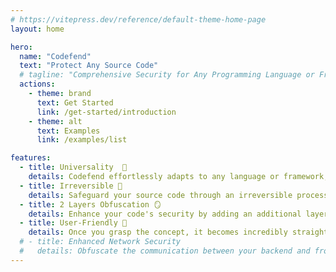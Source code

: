 ```yaml
---
# https://vitepress.dev/reference/default-theme-home-page
layout: home

hero:
  name: "Codefend"
  text: "Protect Any Source Code"
  # tagline: "Comprehensive Security for Any Programming Language or Framework"
  actions:
    - theme: brand
      text: Get Started
      link: /get-started/introduction
    - theme: alt
      text: Examples
      link: /examples/list

features:
  - title: Universality  🪩
    details: Codefend effortlessly adapts to any language or framework, providing a versatile solution for protecting your code regardless of your development environment.
  - title: Irreversible 🚧
    details: Safeguard your source code through an irreversible process that ensures maximum security and protection against reverse engineering attempts.
  - title: 2 Layers Obfuscation 🪞
    details: Enhance your code's security by adding an additional layer of protection. Achieve complete code protection by combining Codefend with your existing uglifiers for an added level of defense.
  - title: User-Friendly 🚀
    details: Once you grasp the concept, it becomes incredibly straightforward and effortless.
  # - title: Enhanced Network Security
  #   details: Obfuscate the communication between your backend and frontend applications.
---
```

